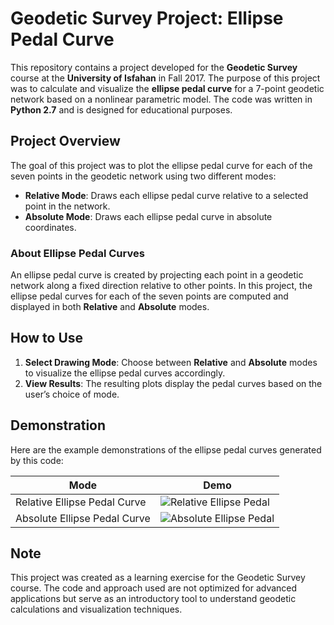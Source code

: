 # Geodetic Survey Project: Ellipse Pedal Curve

This repository contains a project developed for the **Geodetic Survey** course at the **University of Isfahan** in Fall 2017. The purpose of this project was to calculate and visualize the **ellipse pedal curve** for a 7-point geodetic network based on a nonlinear parametric model. The code was written in **Python 2.7** and is designed for educational purposes.

## Project Overview

The goal of this project was to plot the ellipse pedal curve for each of the seven points in the geodetic network using two different modes:

- **Relative Mode**: Draws each ellipse pedal curve relative to a selected point in the network.
- **Absolute Mode**: Draws each ellipse pedal curve in absolute coordinates.

### About Ellipse Pedal Curves

An ellipse pedal curve is created by projecting each point in a geodetic network along a fixed direction relative to other points. In this project, the ellipse pedal curves for each of the seven points are computed and displayed in both **Relative** and **Absolute** modes.

## How to Use

1. **Select Drawing Mode**: Choose between **Relative** and **Absolute** modes to visualize the ellipse pedal curves accordingly.
2. **View Results**: The resulting plots display the pedal curves based on the user’s choice of mode.

## Demonstration

Here are the example demonstrations of the ellipse pedal curves generated by this code:

| Mode                  | Demo                                                                                  |
|-----------------------|---------------------------------------------------------------------------------------|
| Relative Ellipse Pedal Curve | ![Relative Ellipse Pedal](docs/Relative_Ellipse_Pedal.gif) |
| Absolute Ellipse Pedal Curve | ![Absolute Ellipse Pedal](docs/Absolute_Ellipse_Pedal.gif) |

## Note

This project was created as a learning exercise for the Geodetic Survey course. The code and approach used are not optimized for advanced applications but serve as an introductory tool to understand geodetic calculations and visualization techniques.